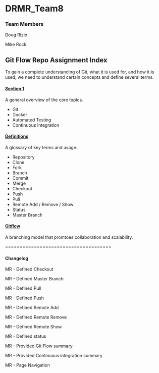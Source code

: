# DRMR_Team8 

### Team Members

Doug Rizio

Mike Rock



## Git Flow Repo Assignment Index 

To gain a complete understanding of Git, what it is used for, and how it is used, we need to understand certain concepts and define several terms.


#### [Section 1](Section_1_overview.md)

A general overview of the core topics.
- Git
- Docker
- Automated Testing
- Continuous Integration


#### [Definitions](/definitions.md)
A glossary of key terms and usage.
- Repository
- Clone
- Fork
- Branch
- Commit
- Merge
- Checkout
- Push
- Pull 
- Remote Add / Remove / Show
- Status
- Master Branch


#### [Gitflow](/gitflow.md)
A branching model that promtoes collaboration and scalability. 

=====================================
#### Changelog

MR - Defined Checkout

MR - Defined Master Branch

MR - Defined Pull

MR - Defined Push

MR - Defined Remote Add

MR - Defined Remote Remove

MR - Defined Remote Show

MR - Defined status

MR - Provided Git Flow summary

MR - Provided Continuous integration summary

MR -  Page Navigation


